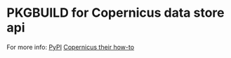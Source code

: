 # PKGBUILD for Copernicus data store api 

For more info: 
[PyPI](https://pypi.org/project/cdsapi/)
[Copernicus their how-to](https://cds.climate.copernicus.eu/api-how-to)

